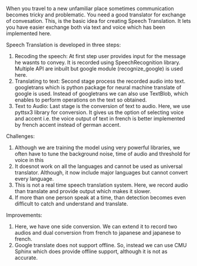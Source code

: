 When you travel to a new unfamiliar place sometimes communication becomes tricky and problematic. You need a good translator for exchange of convesation. 
This, is the basic idea for creating Speech Translation. It lets you have easier exchange both via text and voice which has been implemented here.

Speech Translation is developed in three steps:
1. Recoding the speech: At first step user provides input for the message he wasnts to convey. It is recorded using SpeechRecognition library. Multiple API are inbuilt
but google module (recognize_google) is used here.
2. Translating to text: Second stage process the recorded audio into text. googletrans which is python package for neural machine translate of google is used.
Instead of googletrans we can also use TextBlob, which enables to perform operations on the text so obtained.
3. Text to Audio: Last stage is the conversion of text to audio. Here, we use pyttsx3 library for conversion. It gives us the option of selecting voice and accent 
i.e. the voice output of text in french is better implemented by french accent instead of german accent.

Challenges:
1. Although we are training the model using very powerful libraries, we often have to tune the background noise, time of audio and threshold for voice in this
2. It doesnot work on all the languages and cannot be used as universal translator. Although, it now include major languages but cannot convert every language.
3. This is not a real time speech translation system. Here, we record audio than translate and provide output which makes it slower.
4. If more than one person speak at a time, than detection becomes even difficult to catch and understand and translate. 

Improvements:
1. Here, we have one side conversion. We can extend it to record two audios and dual conversion from french to japanese and japanese to french.
2. Google translate does not support offline. So, instead we can use CMU Sphinx which does provide offline support, although it is not as accurate.

